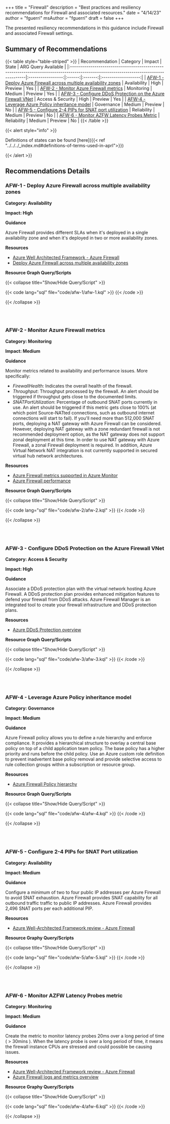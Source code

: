 +++
title = "Firewall"
description = "Best practices and resiliency recommendations for Firewall and associated resources."
date = "4/14/23"
author = "fguerri"
msAuthor = "fguerri"
draft = false
+++

The presented resiliency recommendations in this guidance include Firewall and associated Firewall settings.

## Summary of Recommendations

{{< table style="table-striped" >}}
| Recommendation | Category | Impact | State | ARG Query Available |
|:--------------------------------------------------------------------------------------------------------------------------------------|:-----------------:|:------:|:-------:|:-------------------:|
| [AFW-1 - Deploy Azure Firewall across multiple availability zones](#afw-1---deploy-azure-firewall-across-multiple-availability-zones) | Availability | High | Preview | Yes |
| [AFW-2 - Monitor Azure Firewall metrics](#afw-2---monitor-azure-firewall-metrics) | Monitoring | Medium | Preview | Yes |
| [AFW-3 - Configure DDoS Protection on the Azure Firewall VNet](#afw-3---configure-ddos-protection-on-the-azure-firewall-vnet) | Access & Security | High | Preview | Yes |
| [AFW-4 - Leverage Azure Policy inheritance model](#afw-4---leverage-azure-policy-inheritance-model) | Governance | Medium | Preview | No |
| [AFW-5 - Configure 2-4 PIPs for SNAT port utilization](#afw-5---configure-2-4-pips-for-snat-port-utilization) | Reliability | Medium | Preview | No |
| [AFW-6 - Monitor AZFW Latency Probes Metric](#afw-6---monitor-azfw-latency-probes-metric) | Reliability | Medium | Preview | No |
{{< /table >}}

{{< alert style="info" >}}

Definitions of states can be found [here]({{< ref "../../../_index.md#definitions-of-terms-used-in-aprl">}})

{{< /alert >}}

## Recommendations Details

### AFW-1 - Deploy Azure Firewall across multiple availability zones

**Category: Availability**

**Impact: High**

**Guidance**

Azure Firewall provides different SLAs when it's deployed in a single availability zone and when it's deployed in two or more availability zones.

**Resources**

- [Azure Well Architected Framework - Azure Firewall](https://learn.microsoft.com/azure/architecture/framework/services/networking/azure-firewall)
- [Deploy Azure Firewall across multiple availability zones](https://learn.microsoft.com/azure/firewall/deploy-availability-zone-powershell)

**Resource Graph Query/Scripts**

{{< collapse title="Show/Hide Query/Script" >}}

{{< code lang="sql" file="code/afw-1/afw-1.kql" >}} {{< /code >}}

{{< /collapse >}}

<br><br>

### AFW-2 - Monitor Azure Firewall metrics

**Category: Monitoring**

**Impact: Medium**

**Guidance**

Monitor metrics related to availability and performance issues. More specifically:

- _FirewallHealth_: Indicates the overall health of the firewall.
- _Throughput_: Throughput processed by the firewall. An alert should be triggered if throughput gets close to the documented limits.
- _SNATPortUtilization_: Percentage of outbound SNAT ports currently in use. An alert should be triggered if this metric gets close to 100% (at which point Source-NATted connections, such as outbound internet connections will start to fail). If you'll need more than 512,000 SNAT ports, deploying a NAT gateway with Azure Firewall can be considered. However, deploying NAT gateway with a zone redundant firewall is not recommended deployment option, as the NAT gateway does not support zonal deployment at this time. In order to use NAT gateway with Azure Firewall, a zonal Firewall deployment is required. In addition, Azure Virtual Network NAT integration is not currently supported in secured virtual hub network architectures.

**Resources**

- [Azure Firewall metrics supported in Azure Monitor](https://learn.microsoft.com/azure/azure-monitor/essentials/metrics-supported#microsoftnetworkazurefirewalls)
- [Azure Firewall performance](https://learn.microsoft.com/azure/firewall/firewall-performance)

**Resource Graph Query/Scripts**

{{< collapse title="Show/Hide Query/Script" >}}

{{< code lang="sql" file="code/afw-2/afw-2.kql" >}} {{< /code >}}

{{< /collapse >}}

<br><br>

### AFW-3 - Configure DDoS Protection on the Azure Firewall VNet

**Category: Access & Security**

**Impact: High**

**Guidance**

Associate a DDoS protection plan with the virtual network hosting Azure Firewall. A DDoS protection plan provides enhanced mitigation features to defend your firewall from DDoS attacks. Azure Firewall Manager is an integrated tool to create your firewall infrastructure and DDoS protection plans.

**Resources**

- [Azure DDoS Protection overview](https://learn.microsoft.com/azure/ddos-protection/ddos-protection-overview)

**Resource Graph Query/Scripts**

{{< collapse title="Show/Hide Query/Script" >}}

{{< code lang="sql" file="code/afw-3/afw-3.kql" >}} {{< /code >}}

{{< /collapse >}}

<br><br>

### AFW-4 - Leverage Azure Policy inheritance model

**Category: Governance**

**Impact: Medium**

**Guidance**

Azure Firewall policy allows you to define a rule hierarchy and enforce compliance. It provides a hierarchical structure to overlay a central base policy on top of a child application team policy. The base policy has a higher priority and runs before the child policy. Use an Azure custom role definition to prevent inadvertent base policy removal and provide selective access to rule collection groups within a subscription or resource group.

**Resources**

- [Azure Firewall Policy hierarchy](https://learn.microsoft.com/azure/firewall-manager/rule-hierarchy)

**Resource Graph Query/Scripts**

{{< collapse title="Show/Hide Query/Script" >}}

{{< code lang="sql" file="code/afw-4/afw-4.kql" >}} {{< /code >}}

{{< /collapse >}}

<br><br>

### AFW-5 - Configure 2-4 PIPs for SNAT Port utilization

**Category: Availability**

**Impact: Medium**

**Guidance**

Configure a minimum of two to four public IP addresses per Azure Firewall to avoid SNAT exhaustion. Azure Firewall provides SNAT capability for all outbound traffic traffic to public IP addresses. Azure Firewall provides 2,496 SNAT ports per each additional PIP.

**Resources**

- [Azure Well-Architected Framework review - Azure Firewall](https://learn.microsoft.com/en-us/azure/well-architected/service-guides/azure-firewall#recommendations)

**Resource Graphy Query/Scripts**

{{< collapse title="Show/Hide Query/Script" >}}

{{< code lang="sql" file="code/afw-5/afw-5.kql" >}} {{< /code >}}

{{< /collapse >}}

<br><br>

### AFW-6 - Monitor AZFW Latency Probes metric

**Category: Monitoring**

**Impact: Medium**

**Guidance**

Create the metric to monitor latency probes 20ms over a long period of time ( > 30mins ). When the latency probe is over a long period of time, it means the firewall instance CPUs are stressed and could possible be causing issues.

**Resources**

- [Azure Well-Architected Framework review - Azure Firewall](https://learn.microsoft.com/en-us/azure/well-architected/service-guides/azure-firewall#recommendations)
- [Azure Firewall logs and metrics overview](https://learn.microsoft.com/en-us/azure/firewall/logs-and-metrics)

**Resource Graphy Query/Scripts**

{{< collapse title="Show/Hide Query/Script" >}}

{{< code lang="sql" file="code/afw-4/afw-6.kql" >}} {{< /code >}}

{{< /collapse >}}
